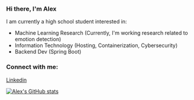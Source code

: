### Hi there, I'm Alex  

I am currently a high school student interested in:
- Machine Learning Research (Currently, I'm working research related to emotion detection)
- Information Technology (Hosting, Containerization, Cybersecurity)
- Backend Dev (Spring Boot)


### Connect with me:
[Linkedin](https://www.linkedin.com/in/alexander-mehta-b97659220/)



[![Alex's GitHub stats](https://github-readme-stats.vercel.app/api?username=alexmehta)](https://github.com/anuraghazra/github-readme-stats)
